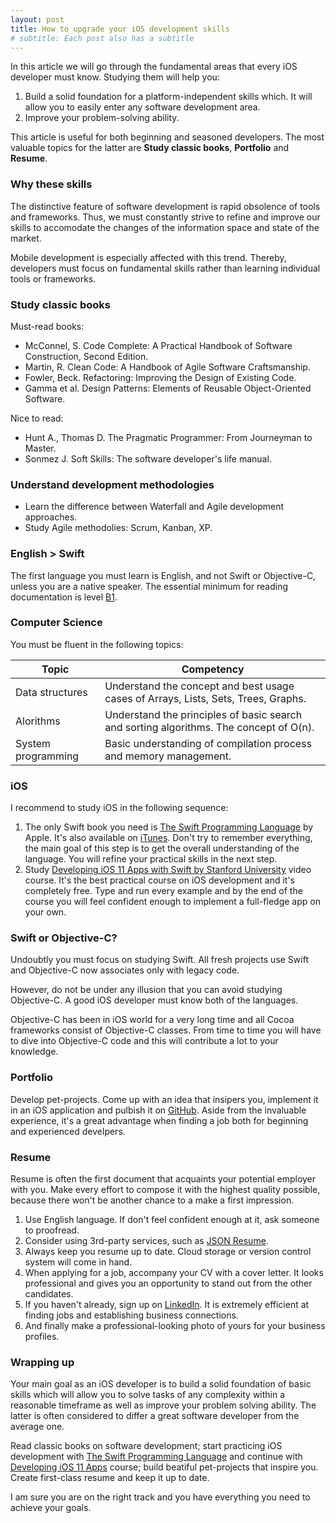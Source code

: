 ```yaml
---
layout: post
title: How to upgrade your iOS development skills
# subtitle: Each post also has a subtitle
---
```


In this article we will go through the fundamental areas that every iOS developer must know. Studying them will help you:
1. Build a solid foundation for a platform-independent skills which. It will allow you to easily enter any software development area.
2. Improve your problem-solving ability.

This article is useful for both beginning and seasoned developers. The most valuable topics for the latter are **Study classic books**, **Portfolio** and **Resume**.

### Why these skills

The distinctive feature of software development is rapid obsolence of tools and frameworks. Thus, we must constantly strive to refine and improve our skills to accomodate the changes of the information space and state of the market.

Mobile development is especially affected with this trend. Thereby,  developers must focus on fundamental skills rather than learning individual tools or frameworks.

### Study classic books

Must-read books:
* McConnel, S. Code Complete: A Practical Handbook of Software Construction, Second Edition.
* Martin, R. Clean Code: A Handbook of Agile Software Craftsmanship.
* Fowler, Beck. Refactoring: Improving the Design of Existing Code.
* Gamma et al. Design Patterns: Elements of Reusable Object-Oriented Software.

Nice to read:
* Hunt A., Thomas D.  The Pragmatic Programmer: From Journeyman to Master.
* Sonmez J. Soft Skills: The software developer's life manual.

### Understand development methodologies

* Learn the difference between Waterfall and Agile development approaches. 
* Study Agile methodolies: Scrum, Kanban, XP.

### English > Swift

The first language you must learn is English, and not Swift or Objective-C, unless you are a native speaker. The essential minimum for reading documentation is level [B1](https://www.ielts.org/ielts-for-organisations/common-european-framework).

### Computer Science

You must be fluent in the following topics:

| Topic              | Competency                                                                             |
|--------------------|----------------------------------------------------------------------------------------|
| Data structures    | Understand the concept and best usage cases of Arrays, Lists, Sets, Trees, Graphs.     |
| Alorithms          | Understand the principles of basic search and sorting algorithms. The concept of O(n). |
| System programming | Basic understanding of compilation process and memory management.                      |

### iOS

I recommend to study iOS in the following sequence:

1. The only Swift book you need is [The Swift Programming Language][swift-docs] by Apple. It's also available on [iTunes](https://itunes.apple.com/book/id881256329). Don't try to remember everything, the main goal of this step is to get the overall understanding of the language. You will refine your practical skills in the next step.
2. Study [Developing iOS 11 Apps with Swift by Stanford University][standord-course] video course. It's the best practical course on iOS development and it's completely free. Type and run every example and by the end of the course you will feel confident enough to implement a full-fledge app on your own.

### Swift or Objective-C?

Undoubtly you must focus on studying Swift. All fresh projects use Swift and Objective-C now associates only with legacy code.

However, do not be under any illusion that you can avoid studying Objective-C. A good iOS developer must know both of the languages.

Objective-C has been in iOS world for a very long time and all Cocoa frameworks consist of Objective-C classes. From time to time you will have to dive into Objective-C code and this will contribute a lot to your knowledge.

### Portfolio

Develop pet-projects. Come up with an idea that insipers you, implement it in an iOS application and pulbish it on [GitHub](https://github.com/). Aside from the invaluable experience, it's a great advantage when finding a job both for beginning and experienced develpers.

### Resume

Resume is often the first document that acquaints your potential employer with you. Make every effort to compose it with the highest quality possible, because there won't be another chance to a make a first impression.

1. Use English language. If don't feel confident enough at it, ask someone to proofread.
2. Consider using 3rd-party services, such as [JSON Resume](https://jsonresume.org/).
3. Always keep you resume up to date. Cloud storage or version control system will come in hand.
4. When applying for a job, accompany your CV with a cover letter. It looks professional and gives you an opportunity to stand out from the other candidates.
5. If you haven't already, sign up on [LinkedIn](linkedin.com). It is extremely efficient at finding jobs and establishing business connections.
6. And finally make a professional-looking photo of yours for your business profiles.

### Wrapping up

Your main goal as an iOS developer is to build a solid foundation of basic skills which will allow you to solve tasks of any complexity within a reasonable timeframe as well as improve your problem solving ability. The latter is often considered to differ a great software developer from the average one.

Read classic books on software development; start practicing iOS development with [The Swift Programming Language][swift-docs] and continue with [Developing iOS 11 Apps][standord-course] course; build beatiful pet-projects that inspire you. Create first-class resume and keep it up to date.

I am sure you are on the right track and you have everything you need to achieve your goals.

[swift-docs]: https://developer.apple.com/library/content/documentation/Swift/Conceptual/Swift_Programming_Language/index.html
[standord-course]: https://itunes.apple.com/us/course/developing-ios-11-apps-with-swift/id1309275316
